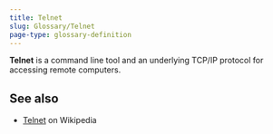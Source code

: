 ```yaml
---
title: Telnet
slug: Glossary/Telnet
page-type: glossary-definition
---
```




**Telnet** is a command line tool and an underlying TCP/IP protocol for accessing remote computers.

## See also

- [Telnet](https://en.wikipedia.org/wiki/Telnet) on Wikipedia
